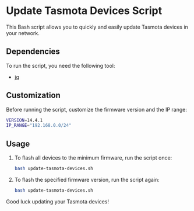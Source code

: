 # Update Tasmota Devices Script

This Bash script allows you to quickly and easily update Tasmota devices in your network.

## Dependencies

To run the script, you need the following tool:

- [jq](https://stedolan.github.io/jq/)

## Customization

Before running the script, customize the firmware version and the IP range:

```bash
VERSION=14.4.1
IP_RANGE="192.168.0.0/24"
```

## Usage

1. To flash all devices to the minimum firmware, run the script once:

   ```bash
   bash update-tasmota-devices.sh
   ```

2. To flash the specified firmware version, run the script again:

   ```bash
   bash update-tasmota-devices.sh
   ```

Good luck updating your Tasmota devices!

